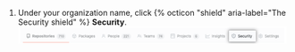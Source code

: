 1. Under your organization name, click {% octicon "shield" aria-label="The Security shield" %} **Security**.
![Organization security button](/assets/images/help/organizations/organization-security-tab.png)
